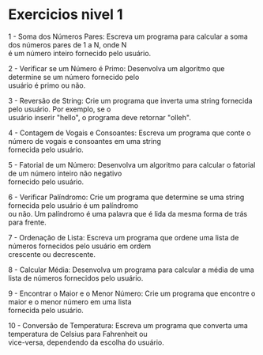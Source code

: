 # Exercicios nivel 1

1 - Soma dos Números Pares: Escreva um programa para calcular a soma dos números pares de 1 a N, onde N <br> é um número inteiro fornecido pelo usuário.

2 - Verificar se um Número é Primo: Desenvolva um algoritmo que determine se um número fornecido pelo <br>usuário é primo ou não.

3 - Reversão de String: Crie um programa que inverta uma string fornecida pelo usuário. Por exemplo, se o <br>usuário inserir "hello", o programa deve retornar "olleh".

4 - Contagem de Vogais e Consoantes: Escreva um programa que conte o número de vogais e consoantes em uma string<br> fornecida pelo usuário.

5 - Fatorial de um Número: Desenvolva um algoritmo para calcular o fatorial de um número inteiro não negativo<br> fornecido pelo usuário.

6 - Verificar Palíndromo: Crie um programa que determine se uma string fornecida pelo usuário é um palíndromo <br>ou não. Um palíndromo é uma palavra que é lida da mesma forma de trás para frente.

7 - Ordenação de Lista: Escreva um programa que ordene uma lista de números fornecidos pelo usuário em ordem <br>crescente ou decrescente.

8 - Calcular Média: Desenvolva um programa para calcular a média de uma lista de números fornecidos pelo usuário.

9 - Encontrar o Maior e o Menor Número: Crie um programa que encontre o maior e o menor número em uma lista <br>fornecida pelo usuário.

10 - Conversão de Temperatura: Escreva um programa que converta uma temperatura de Celsius para Fahrenheit ou<br> vice-versa, dependendo da escolha do usuário.